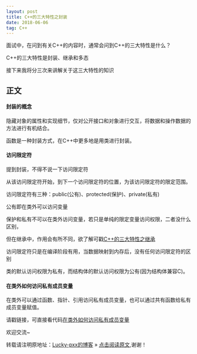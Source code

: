 ```yaml
---
layout: post
title: C++的三大特性之封装
date: 2018-06-06
tag: C++
---  
```

面试中，在问到有关C++的内容时，通常会问到C++的三大特性是什么？

C++的三大特性是封装、继承和多态

接下来我将分三次来讲解关于这三大特性的知识

## 正文

#### 封装的概念

隐藏对象的属性和实现细节，仅对公开接口和对象进行交互，将数据和操作数据的方法进行有机结合。

函数是一种封装方式，在C++中更多地是用类进行封装。

#### 访问限定符

提到封装，不得不说一下访问限定符

从该访问限定符开始，到下一个访问限定符的位置，为该访问限定符的限定范围。

访问限定符有三种：public(公有)、protected(保护)、private(私有)

公有即在类外可以访问变量

保护和私有不可以在类外访问变量，若只是单纯的限定变量访问权限，二者没什么区别，

但在继承中，作用会有所不同，欲了解可戳[C++的三大特性之继承](http://www.bingoxin.top/2018/06/%E7%BB%A7%E6%89%BF/)

访问限定符只是在编译阶段有用，当数据映射到内存后，没有任何访问限定符的区别

类的默认访问权限为私有，而结构体的默认访问权限为公有(因为结构体兼容C)。

#### 在类外如何访问私有成员变量

在类外可以通过函数、指针、引用访问私有成员变量，也可以通过共有函数给私有成员变量赋值。

请戳链接，可直接看代码[在类外如何访问私有成员变量](https://github.com/luckypxx/C-plus-plus/blob/master/%E5%A6%82%E4%BD%95%E8%AE%BF%E9%97%AE%E7%A7%81%E6%9C%89%E5%8F%98%E9%87%8F.cpp)

欢迎交流~
  
转载请注明原地址：[Lucky-pxx的博客](http://www.bingoxin.top) » [点击阅读原文](http://www.bingoxin.top/2018/06/%E6%95%B0%E6%8D%AE%E5%BA%93%E5%9F%BA%E6%9C%AC%E6%93%8D%E4%BD%9C/),谢谢！